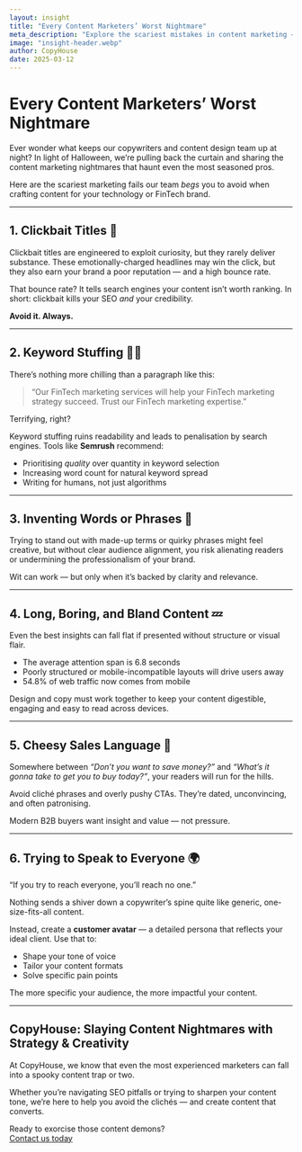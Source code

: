 ```yaml
---
layout: insight
title: "Every Content Marketers’ Worst Nightmare"
meta_description: "Explore the scariest mistakes in content marketing — from keyword stuffing to cheesy sales lines — and learn how to avoid them like a pro."
image: "insight-header.webp"
author: CopyHouse
date: 2025-03-12
---
```


# Every Content Marketers’ Worst Nightmare

Ever wonder what keeps our copywriters and content design team up at night? In light of Halloween, we’re pulling back the curtain and sharing the content marketing nightmares that haunt even the most seasoned pros.

Here are the scariest marketing fails our team *begs* you to avoid when crafting content for your technology or FinTech brand.

---

## 1. Clickbait Titles 🎣

Clickbait titles are engineered to exploit curiosity, but they rarely deliver substance. These emotionally-charged headlines may win the click, but they also earn your brand a poor reputation — and a high bounce rate.

That bounce rate? It tells search engines your content isn’t worth ranking. In short: clickbait kills your SEO *and* your credibility.

**Avoid it. Always.**

---

## 2. Keyword Stuffing 🧟‍♂️

There’s nothing more chilling than a paragraph like this:

> “Our FinTech marketing services will help your FinTech marketing strategy succeed. Trust our FinTech marketing expertise.”

Terrifying, right?

Keyword stuffing ruins readability and leads to penalisation by search engines. Tools like **Semrush** recommend:

- Prioritising *quality* over quantity in keyword selection
- Increasing word count for natural keyword spread
- Writing for humans, not just algorithms

---

## 3. Inventing Words or Phrases 🧪

Trying to stand out with made-up terms or quirky phrases might feel creative, but without clear audience alignment, you risk alienating readers or undermining the professionalism of your brand.

Wit can work — but only when it’s backed by clarity and relevance.

---

## 4. Long, Boring, and Bland Content 💤

Even the best insights can fall flat if presented without structure or visual flair.

- The average attention span is 6.8 seconds
- Poorly structured or mobile-incompatible layouts will drive users away
- 54.8% of web traffic now comes from mobile

Design and copy must work together to keep your content digestible, engaging and easy to read across devices.

---

## 5. Cheesy Sales Language 🧀

Somewhere between *“Don’t you want to save money?”* and *“What’s it gonna take to get you to buy today?”*, your readers will run for the hills.

Avoid cliché phrases and overly pushy CTAs. They’re dated, unconvincing, and often patronising.

Modern B2B buyers want insight and value — not pressure.

---

## 6. Trying to Speak to Everyone 🌍

“If you try to reach everyone, you’ll reach no one.”

Nothing sends a shiver down a copywriter’s spine quite like generic, one-size-fits-all content.

Instead, create a **customer avatar** — a detailed persona that reflects your ideal client. Use that to:

- Shape your tone of voice
- Tailor your content formats
- Solve specific pain points

The more specific your audience, the more impactful your content.

---

## CopyHouse: Slaying Content Nightmares with Strategy & Creativity

At CopyHouse, we know that even the most experienced marketers can fall into a spooky content trap or two.

Whether you’re navigating SEO pitfalls or trying to sharpen your content tone, we’re here to help you avoid the clichés — and create content that converts.

Ready to exorcise those content demons?  
[Contact us today](https://www.copyhouse.io/contact)
